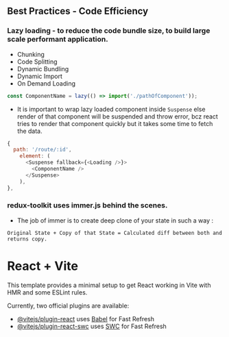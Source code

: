 ## Best Practices - Code Efficiency

### Lazy loading - to reduce the code bundle size, to build large scale performant application.

- Chunking
- Code Splitting
- Dynamic Bundling
- Dynamic Import
- On Demand Loading

```javascript
const ComponentName = lazy(() => import('./pathOfComponent'));
```

- It is important to wrap lazy loaded component inside `Suspense` else render of that component will be suspended and throw error, bcz react tries to render that component quickly but it takes some time to fetch the data.

```javascript
{
  path: '/route/:id',
    element: (
      <Suspense fallback={<Loading />}>
        <ComponentName />
      </Suspense>
    ),
},
```

### redux-toolkit uses immer.js behind the scenes.

- The job of immer is to create deep clone of your state in such a way :

```
Original State + Copy of that State = Calculated diff between both and returns copy.
```

# React + Vite

This template provides a minimal setup to get React working in Vite with HMR and some ESLint rules.

Currently, two official plugins are available:

- [@vitejs/plugin-react](https://github.com/vitejs/vite-plugin-react/blob/main/packages/plugin-react/README.md) uses [Babel](https://babeljs.io/) for Fast Refresh
- [@vitejs/plugin-react-swc](https://github.com/vitejs/vite-plugin-react-swc) uses [SWC](https://swc.rs/) for Fast Refresh
